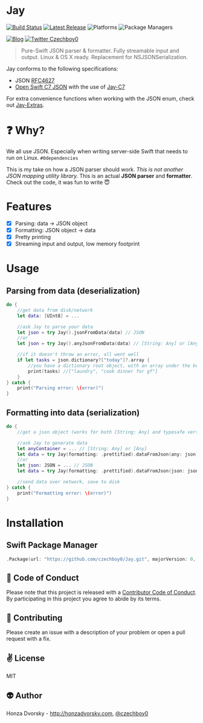 # Jay

[![Build Status](https://travis-ci.org/czechboy0/Jay.svg?branch=master)](https://travis-ci.org/czechboy0/Jay)
[![Latest Release](https://img.shields.io/github/release/czechboy0/jay.svg)](https://github.com/czechboy0/jay/releases/latest)
![Platforms](https://img.shields.io/badge/platforms-Linux%20%7C%20OS%20X-blue.svg)
![Package Managers](https://img.shields.io/badge/package%20managers-SwiftPM-yellow.svg)

[![Blog](https://img.shields.io/badge/blog-honzadvorsky.com-green.svg)](http://honzadvorsky.com)
[![Twitter Czechboy0](https://img.shields.io/badge/twitter-czechboy0-green.svg)](http://twitter.com/czechboy0)

> Pure-Swift JSON parser & formatter. Fully streamable input and output. Linux &amp; OS X ready. Replacement for NSJSONSerialization.

Jay conforms to the following specifications:
- JSON [RFC4627](http://www.ietf.org/rfc/rfc4627.txt)
- [Open Swift C7 JSON](https://github.com/open-swift/C7/blob/master/Sources/JSON.swift) with the use of [Jay-C7](https://github.com/czechboy0/Jay-C7)

For extra convenience functions when working with the JSON enum, check out [Jay-Extras](https://github.com/czechboy0/Jay-Extras).

# :question: Why?
We all use JSON. Especially when writing server-side Swift that needs to run on Linux. `#0dependencies`

This is my take on how a JSON parser should work. *This is not another JSON mapping utility library.* This is an actual **JSON parser** and **formatter**. Check out the code, it was fun to write 😇

# Features
- [x] Parsing: data -> JSON object
- [x] Formatting: JSON object -> data
- [x] Pretty printing
- [x] Streaming input and output, low memory footprint

# Usage

## Parsing from data (deserialization)
```swift
do {
	//get data from disk/network
	let data: [UInt8] = ...

	//ask Jay to parse your data
	let json = try Jay().jsonFromData(data) // JSON
	//or
	let json = try Jay().anyJsonFromData(data) // [String: Any] or [Any]

	//if it doesn't throw an error, all went well
	if let tasks = json.dictionary?["today"]?.array {
	    //you have a dictionary root object, with an array under the key "today"
	    print(tasks) //["laundry", "cook dinner for gf"]
	} 
} catch {
	print("Parsing error: \(error)")
}
```

## Formatting into data (serialization)
```swift
do {
	//get a json object (works for both [String: Any] and typesafe versions - JSON)

	//ask Jay to generate data
	let anyContainer = ... // [String: Any] or [Any]
	let data = try Jay(formatting: .prettified).dataFromJson(any: json) // [UInt8]
	//or
	let json: JSON = ... // JSON
	let data = try Jay(formatting: .prettified).dataFromJson(json: json) // [UInt8]

	//send data over network, save to disk
} catch {
	print("Formatting error: \(error)")
}
```

# Installation

## Swift Package Manager

```swift
.Package(url: "https://github.com/czechboy0/Jay.git", majorVersion: 0, minor: 16)
```

:blue_heart: Code of Conduct
------------
Please note that this project is released with a [Contributor Code of Conduct](./CODE_OF_CONDUCT.md). By participating in this project you agree to abide by its terms.

:gift_heart: Contributing
------------
Please create an issue with a description of your problem or open a pull request with a fix.

:v: License
-------
MIT

:alien: Author
------
Honza Dvorsky - http://honzadvorsky.com, [@czechboy0](http://twitter.com/czechboy0)
